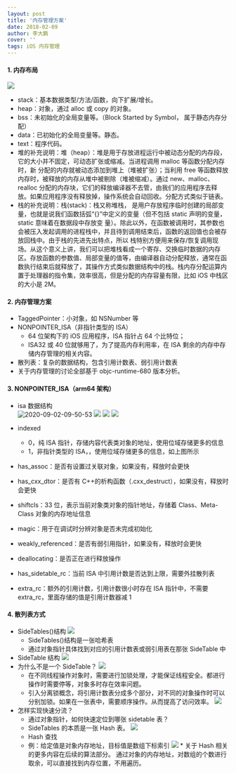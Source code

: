 ```yaml
---
layout: post
title: '内存管理方案'
date: 2018-02-09
author: 李大鹏
cover: ''
tags: iOS 内存管理
---
```


#### 1. 内存布局

![](http://files.pandaleo.cn/c70625807583c303e1167dbcfc351066.png)

- stack：基本数据类型/方法/函数，向下扩展/增长。
- heap：对象，通过 alloc 或 copy 的对象。
- bss：未初始化的全局变量等。（Block Started by Symbol， 属于静态内存分配）
- data：已初始化的全局变量等。静态。
- text：程序代码。
- 堆的补充说明：堆（heap）：堆是用于存放进程运行中被动态分配的内存段，它的大小并不固定，可动态扩张或缩减。当进程调用 malloc 等函数分配内存时，新 分配的内存就被动态添加到堆上（堆被扩张）；当利用 free 等函数释放内存时，被释放的内存从堆中被剔除（堆被缩减）。通过 new、malloc、realloc 分配的内存块，它们的释放编译器不去管，由我们的应用程序去释放。如果应用程序没有释放掉，操作系统会自动回收。分配方式类似于链表。
- 栈的补充说明：栈(stack)：栈又称堆栈， 是用户存放程序临时创建的局部变量，也就是说我们函数括弧“{}”中定义的变量（但不包括 static 声明的变量，static 意味着在数据段中存放变 量）。除此以外，在函数被调用时，其参数也会被压入发起调用的进程栈中，并且待到调用结束后，函数的返回值也会被存放回栈中。由于栈的先进先出特点，所以 栈特别方便用来保存/恢复调用现场。从这个意义上讲，我们可以把堆栈看成一个寄存、交换临时数据的内存区。存放函数的参数值、局部变量的值等，由编译器自动分配释放，通常在函数执行结束后就释放了，其操作方式类似数据结构中的栈。栈内存分配运算内置于处理器的指令集，效率很高，但是分配的内存容量有限，比如 iOS 中栈区的大小是 2M。

#### 2. 内存管理方案

- TaggedPointer：小对象，如 NSNumber 等
- NONPOINTER_ISA（非指针类型的 ISA）
  - 64 位架构下的 iOS 应用程序，ISA 指针占 64 个比特位；
  - ISA32 或 40 位就够用了，为了提高内存利用率，在 ISA 剩余的内存中存储内存管理的相关内容。
- 散列表：复杂的数据结构，包含引用计数表、弱引用计数表
- 关于内存管理的讨论全部基于 objc-runtime-680 版本分析。

#### 3. NONPOINTER_ISA（arm64 架构）

- isa 数据结构  
  ![2020-09-02-09-50-53](http://files.pandaleo.cn/2020-09-02-09-50-53.png?imageMogr2/thumbnail/!50p)
  ![](http://files.pandaleo.cn/c39c35d9a1f3084a41fccbf04ecfcaad.png)
  ![](http://files.pandaleo.cn/260635a64c7bcf640db2cd218e04a341.png)
  ![](http://files.pandaleo.cn/a04a68b6cffcf276a01a94a3915c8f14.png)

- indexed

  - 0，纯 ISA 指针，存储内容代表类对象的地址，使用位域存储更多的信息
  - 1，非指针类型的 ISA，，使用位域存储更多的信息，如上图所示

- has_assoc：是否有设置过关联对象，如果没有，释放时会更快
- has_cxx_dtor：是否有 C++的析构函数（.cxx_destruct），如果没有，释放时会更快
- shiftcls：33 位，表示当前对象类对象的指针地址，存储着 Class、Meta-Class 对象的内存地址信息
- magic：用于在调试时分辨对象是否未完成初始化
- weakly_referenced：是否有弱引用指针，如果没有，释放时会更快
- deallocating：是否正在进行释放操作
- has_sidetable_rc：当前 ISA 中引用计数是否达到上限，需要外挂散列表
- extra_rc：额外的引用计数，引用计数很小时存在 ISA 指针中，不需要 extra_rc，里面存储的值是引用计数器减 1

#### 4. 散列表方式

- SideTables()结构
  ![](http://files.pandaleo.cn/5fa77c89e4d181a8c1d08632840c6760.png)
  - SideTables()结构是一张哈希表
  - 通过对象指针具体找到对应的引用计数表或弱引用表在那张 SideTable 中
- SideTable 结构
  ![](http://files.pandaleo.cn/211d001559d57955cb97e604dcd5f8bf.png)
- 为什么不是一个 SideTable？
  ![](http://files.pandaleo.cn/64862dfe11607e9af6f7095e38936c26.png)
  - 在不同线程操作对象时，需要进行加锁处理，才能保证线程安全。都进行操作时需要停等，对象多时存在效率问题。
  - 引入分离锁概念，将引用计数表分成多个部分，对不同的对象操作时可以分别加锁。如果在一张表中，需要顺序操作。从而提高了访问效率。
    ![](http://files.pandaleo.cn/14667a5da0d877d31677f938381a743e.png)
- 怎样实现快速分流？
  - 通过对象指针，如何快速定位到哪张 sidetable 表？
  - SideTables 的本质是一张 Hash 表。
    ![](http://files.pandaleo.cn/04f7dd85adb65ad3290fd2aee2accb69.png)
  - Hash 查找
  - 例：给定值是对象内存地址，目标值是数组下标索引
    ![](http://files.pandaleo.cn/62fb6c560a1e199cef75480464964651.png) \* 关于 Hash 相关的更多内容在后续的算法部分。
    通过对象的内存地址，对数组的个数进行取余，可以直接找到内存位置，不用遍历。
